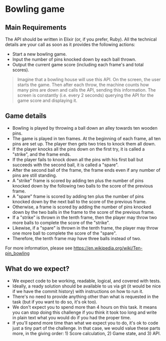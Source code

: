 # Bowling game

## Main Requirements

The API should be written in Elixir (or, if you prefer, Ruby). All the technical
details are your call as soon as it provides the following actions:

- Start a new bowling game.
- Input the number of pins knocked down by each ball thrown.
- Output the current game score (including each frame's and total scores).

> Imagine that a bowling house will use this API. On the screen, the user starts the
> game. Then after each throw, the machine counts how many pins are down and calls
> the API, sending this information. The screen is constantly (i.e. every 2 seconds)
> querying the API for the game score and displaying it.

## Game details

- Bowling is played by throwing a ball down an alley towards ten wooden pins.
- The game is played in ten frames. At the beginning of each frame, all ten pins
are set up. The player then gets two tries to knock them all down.
- If the player knocks all the pins down on the first try, it is called a
"strike", and the frame ends.
- If the player fails to knock down all the pins with his first ball but succeeds
with the second ball, it is called a "spare".
- After the second ball of the frame, the frame ends even if any number of pins
are still standing.
- A "strike" frame is scored by adding ten plus the number of pins knocked down
by the following two balls to the score of the previous frame.
- A "spare" frame is scored by adding ten plus the number of pins knocked down by
the next ball to the score of the previous frame.
- Otherwise, a frame is scored by adding the number of pins knocked down by the
two balls in the frame to the score of the previous frame.
- If a "strike" is thrown in the tenth frame, then the player may throw two more
balls to complete the score of the "strike".
- Likewise, if a "spare" is thrown in the tenth frame, the player may throw one
more ball to complete the score of the "spare".
- Therefore, the tenth frame may have three balls instead of two.

For more information, please see https://en.wikipedia.org/wiki/Ten-pin_bowling

## What do we expect?

- We expect code to be working, readable, logical, and covered with tests.
- Ideally, a ready solution should be available to us via git (it would be nice
if we have the commit history) with instructions on how to run it.
- There's no need to provide anything other than what is requested in the task
(but if you want to do so, it's ok too).
- We don't expect you to spend more than 4 hours on this task. It means you can
stop doing this challenge if you think it took too long and write in plain text
what you would do if you had the proper time.
- If you'll spend more time than what we expect you to do, it's ok to code just a
tiny part of the challenge. In that case, we would value these parts more, in
the giving order: 1) Score calculation, 2) Game state, and 3) API.
